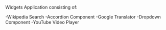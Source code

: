 Widgets Application consisting of: 

-Wikipedia Search
-Accordion Component
-Google Translator
-Dropdown Component
-YouTube Video Player


